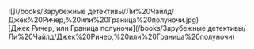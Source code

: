 ![](/books/Зарубежные детективы/Ли%20Чайлд/Джек%20Ричер,%20или%20Граница%20полуночи.jpg)  
[Джек Ричер, или Граница полуночи](/books/Зарубежные детективы/Ли%20Чайлд/Джек%20Ричер,%20или%20Граница%20полуночи)
